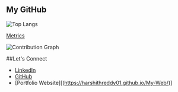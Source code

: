
## My GitHub

![Top Langs](https://github-readme-stats.vercel.app/api/top-langs/?username=HarshithReddy01&layout=compact)


[Metrics](https://raw.githubusercontent.com/HarshithReddy01/HarshithReddy01/main/github-metrics.svg)


![Contribution Graph](https://github-readme-activity-graph.vercel.app/graph?username=HarshithReddy01&theme=react-dark&hide_border=true&radius=8)


##Let's Connect

- [LinkedIn](https://www.linkedin.com/in/harshith-reddy-nalla-6005012ab/)
- [GitHub](https://github.com/HarshithReddy01)
- [Portfolio Website][(https://harshithreddy01.github.io/My-Web/)]
